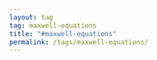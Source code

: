 ```yaml
---
layout: tag
tag: maxwell-equations
title: "#maxwell-equations"
permalink: /tags/maxwell-equations/
---
```

